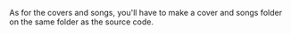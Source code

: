 As for the covers and songs, you'll have to make a cover and songs folder on the same folder as the source code.
